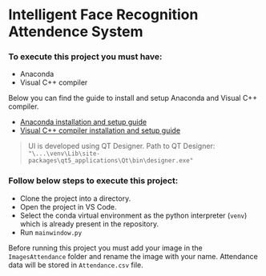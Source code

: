 # Intelligent Face Recognition Attendence System

### To execute this project you must have:

- Anaconda
- Visual C++ compiler

Below you can find the guide to install and setup Anaconda and Visual C++ compiler.

- [Anaconda installation and setup guide](https://docs.anaconda.com/free/anaconda/install/windows/)
- [Visual C++ compiler installation and setup guide](https://learn.microsoft.com/en-us/cpp/build/vscpp-step-0-installation?view=msvc-170)

> UI is developed using QT Designer.
> Path to QT Designer: `"\...\venv\Lib\site-packages\qt5_applications\Qt\bin\designer.exe"`

### Follow below steps to execute this project:
- Clone the project into a directory.
- Open the project in VS Code.
- Select the conda virtual environment as the python interpreter (`venv`) which is already present in the repository.
- Run `mainwindow.py`

Before running this project you must add your image in the `ImagesAttendance` folder and rename the image with your name. Attendance data will be stored in `Attendance.csv` file.
